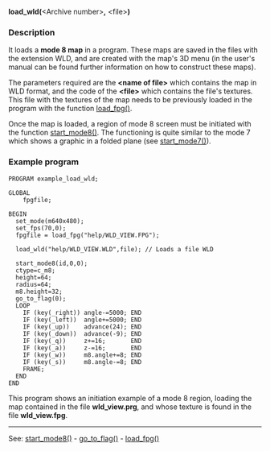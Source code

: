 **load_wld(**&lt;Archive number&gt;**,** &lt;file&gt;**)**

### Description

It loads a **mode 8 map** in a program. These maps are saved in the files
with the extension WLD, and are created with the map's 3D menu (in the user's manual
can be found further information on how to construct these maps).

The parameters required are the **&lt;name of file&gt;** which contains the map in
WLD format, and the code of the **&lt;file&gt;** which contains the file's textures.
This file with the textures of the map needs to be previously loaded in 
the program with the function [load_fpg()](load_fpg().md).

Once the map is loaded, a region of mode 8 screen must be initiated with
the function [start_mode8()](start_mode8().md). The functioning is quite similar to the mode 7
which shows a graphic in a folded plane (see [start_mode7()](start_mode7().md)).

### Example program
```
PROGRAM example_load_wld;

GLOBAL
    fpgfile;

BEGIN
  set_mode(m640x480);
  set_fps(70,0);
  fpgfile = load_fpg("help/WLD_VIEW.FPG");

  load_wld("help/WLD_VIEW.WLD",file); // Loads a file WLD

  start_mode8(id,0,0);
  ctype=c_m8;
  height=64;
  radius=64;
  m8.height=32;
  go_to_flag(0);
  LOOP
    IF (key(_right)) angle-=5000; END
    IF (key(_left))  angle+=5000; END
    IF (key(_up))    advance(24); END
    IF (key(_down))  advance(-9); END
    IF (key(_q))     z+=16;       END
    IF (key(_a))     z-=16;       END
    IF (key(_w))     m8.angle+=8; END
    IF (key(_s))     m8.angle-=8; END
    FRAME;
  END
END
```


This program shows an initiation example of a mode 8 region,
loading the map contained in the file **wld_view.prg**, and whose texture is
found in the file **wld_view.fpg**.

---------------------------------------
See: [start_mode8()](start_mode8().md) - [go_to_flag()](go_to_flag().md) - [load_fpg()](load_fpg().md)

